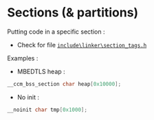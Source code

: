 # Sections (& partitions)

Putting code in a specific section :

- Check for file [`include\linker\section_tags.h`](https://github.com/nrfconnect/sdk-zephyr/blob/master/include/linker/section_tags.h)

Examples :

- MBEDTLS heap : 

```c
__ccm_bss_section char heap[0x10000];
```

- No init :

```c
__noinit char tmp[0x1000];
```